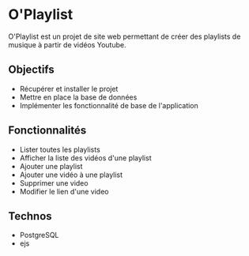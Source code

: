 # O'Playlist

O'Playlist est un projet de site web permettant de créer des playlists de musique à partir de vidéos Youtube.

## Objectifs

- Récupérer et installer le projet
- Mettre en place la base de données
- Implémenter les fonctionnalité de base de l'application

## Fonctionnalités

- Lister toutes les playlists
- Afficher la liste des vidéos d'une playlist
- Ajouter une playlist
- Ajouter une vidéo à une playlist
- Supprimer une video
- Modifier le lien d'une video

## Technos

- PostgreSQL
- ejs